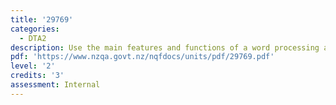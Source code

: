 ```yaml
---
title: '29769'
categories:
  - DTA2
description: Use the main features and functions of a word processing application for a purpose
pdf: 'https://www.nzqa.govt.nz/nqfdocs/units/pdf/29769.pdf'
level: '2'
credits: '3'
assessment: Internal
---
```



